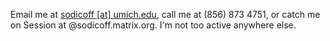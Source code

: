 Email me at [sodicoff [at] umich.edu](mailto:sodicoff@umich.edu), call me at (856) 873 4751, or catch me on Session at @sodicoff.matrix.org. I'm not too active anywhere else.
